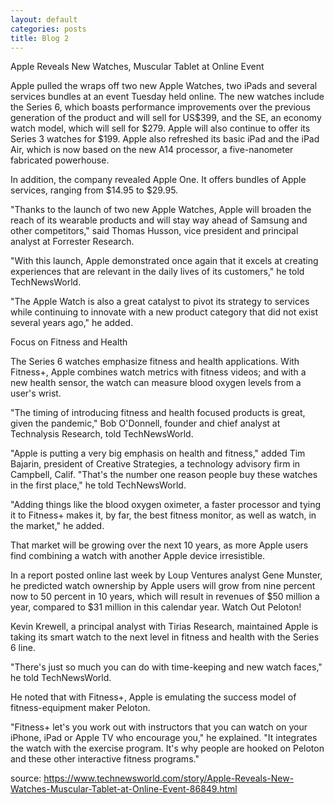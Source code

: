 ```yaml
---
layout: default
categories: posts
title: Blog 2
---
```



Apple Reveals New Watches, Muscular Tablet at Online Event

Apple pulled the wraps off two new Apple Watches, two iPads and several services bundles at an event Tuesday held online.
The new watches include the Series 6, which boasts performance improvements over the previous generation of the product and will sell for US$399, and the SE, an economy watch model, which will sell for $279. Apple will also continue to offer its Series 3 watches for $199.
Apple also refreshed its basic iPad and the iPad Air, which is now based on the new A14 processor, a five-nanometer fabricated powerhouse. 

In addition, the company revealed Apple One. It offers bundles of Apple services, ranging from $14.95 to $29.95.

"Thanks to the launch of two new Apple Watches, Apple will broaden the reach of its wearable products and will stay way ahead of Samsung and other competitors," said Thomas Husson, vice president and principal analyst at Forrester Research.

"With this launch, Apple demonstrated once again that it excels at creating experiences that are relevant in the daily lives of its customers," he told TechNewsWorld.

"The Apple Watch is also a great catalyst to pivot its strategy to services while continuing to innovate with a new product category that did not exist several years ago," he added.

Focus on Fitness and Health

The Series 6 watches emphasize fitness and health applications. With Fitness+, Apple combines watch metrics with fitness videos; and with a new health sensor, the watch can measure blood oxygen levels from a user's wrist.

"The timing of introducing fitness and health focused products is great, given the pandemic," Bob O'Donnell, founder and chief analyst at Technalysis Research, told TechNewsWorld.

"Apple is putting a very big emphasis on health and fitness," added Tim Bajarin, president of Creative Strategies, a technology advisory firm in Campbell, Calif. "That's the number one reason people buy these watches in the first place," he told TechNewsWorld.

"Adding things like the blood oxygen oximeter, a faster processor and tying it to Fitness+ makes it, by far, the best fitness monitor, as well as watch, in the market," he added.

That market will be growing over the next 10 years, as more Apple users find combining a watch with another Apple device irresistible.

In a report posted online last week by Loup Ventures analyst Gene Munster, he predicted watch ownership by Apple users will grow from nine percent now to 50 percent in 10 years, which will result in revenues of $50 million a year, compared to $31 million in this calendar year.
Watch Out Peloton!

Kevin Krewell, a principal analyst with Tirias Research, maintained Apple is taking its smart watch to the next level in fitness and health with the Series 6 line.

"There's just so much you can do with time-keeping and new watch faces," he told TechNewsWorld.

He noted that with Fitness+, Apple is emulating the success model of fitness-equipment maker Peloton.

"Fitness+ let's you work out with instructors that you can watch on your iPhone, iPad or Apple TV who encourage you," he explained. "It integrates the watch with the exercise program. It's why people are hooked on Peloton and these other interactive fitness programs." 


source: https://www.technewsworld.com/story/Apple-Reveals-New-Watches-Muscular-Tablet-at-Online-Event-86849.html 
